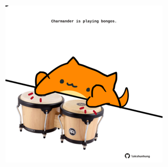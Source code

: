 <!-- built at 31/03/2025, 22:00:32 UTC -->
<p align="center">
  <img width="500" height="500" src="./ReadmeImage.svg">
</p>
